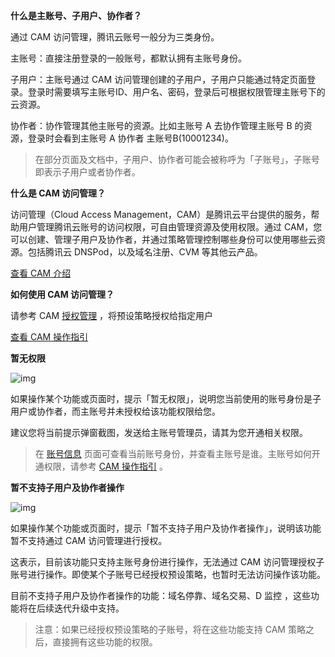 **什么是主账号、子用户、协作者？**

通过 CAM 访问管理，腾讯云账号一般分为三类身份。

主账号：直接注册登录的一般账号，都默认拥有主账号身份。

子用户：主账号通过 CAM 访问管理创建的子用户，子用户只能通过特定页面登录。登录时需要填写主账号ID、用户名、密码，登录后可根据权限管理主账号下的云资源。

协作者：协作管理其他主账号的资源。比如主账号 A 去协作管理主账号 B 的资源，登录时会看到主账号 A 协作者 主账号B(10001234)。

> 在部分页面及文档中，子用户、协作者可能会被称呼为「子账号」，子账号即表示子用户或者协作者。



**什么是 CAM 访问管理？**

访问管理（Cloud Access Management，CAM）是腾讯云平台提供的服务，帮助用户管理腾讯云账号的访问权限，可自由管理资源及使用权限。通过 CAM，您可以创建、管理子用户及协作者，并通过策略管理控制哪些身份可以使用哪些云资源。包括腾讯云 DNSPod，以及域名注册、CVM 等其他云产品。

[查看 CAM 介绍](https://intl.cloud.tencent.com/document/product/598/10583)



**如何使用 CAM 访问管理？**

请参考 CAM [授权管理](https://intl.cloud.tencent.com/document/product/598/10602) ，将预设策略授权给指定用户

[查看 CAM 操作指引](https://docs.dnspod.cn/dnspod-cam-manage/)



**暂无权限**

![img](https://docs.dnspod.cn/content/images/2021/05/image-5.png)

如果操作某个功能或页面时，提示「暂无权限」，说明您当前使用的账号身份是子用户或协作者，而主账号并未授权给该功能权限给您。

建议您将当前提示弹窗截图，发送给主账号管理员，请其为您开通相关权限。

> 在 [账号信息](https://console.dnspod.cn/account) 页面可查看当前账号身份，并查看主账号是谁。主账号如何开通权限，请参考 [CAM 操作指引](https://docs.dnspod.cn/dnspod-cam-manage/) 。



**暂不支持子用户及协作者操作**

![img](https://docs.dnspod.cn/content/images/2021/05/image-6.png)

如果操作某个功能或页面时，提示「暂不支持子用户及协作者操作」，说明该功能暂不支持通过 CAM 访问管理进行授权。

这表示，目前该功能只支持主账号身份进行操作，无法通过 CAM 访问管理授权子账号进行操作。即使某个子账号已经授权预设策略，也暂时无法访问操作该功能。

目前不支持子用户及协作者操作的功能：域名停靠、域名交易、D 监控 ，这些功能将在后续迭代升级中支持。

> 注意：如果已经授权预设策略的子账号，将在这些功能支持 CAM 策略之后，直接拥有这些功能的权限。


